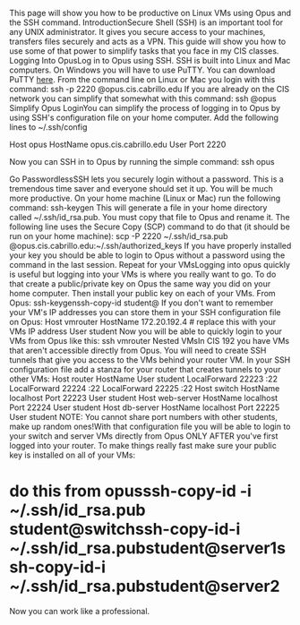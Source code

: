 This page will show you how to be productive on Linux VMs using Opus and the SSH command.
IntroductionSecure Shell (SSH) is an important tool for any UNIX administrator. It gives you secure access to your machines, transfers files securely and acts as a VPN. This guide will show you how to use some of that power to simplify tasks that you face in my CIS classes.
Logging Into OpusLog in to Opus using SSH. SSH is built into Linux and Mac computers. On Windows you will have to use PuTTY. You can download PuTTY [here](http://www.chiark.greenend.org.uk/~sgtatham/putty/download.html). From the command line on Linux or Mac you login with this command:
ssh -p 2220 <my-username>@opus.cis.cabrillo.edu
If you are already on the CIS network you can simplify that somewhat with this command:
ssh <my-username>@opus
Simplify Opus LoginYou can simplify the process of logging in to Opus by using SSH's configuration file on your home computer. Add the following lines to ~/.ssh/config

Host opus  HostName opus.cis.cabrillo.edu  User <my-username>  Port 2220

Now you can SSH in to Opus by running the simple command:
ssh opus

Go PasswordlessSSH lets you securely login without a password. This is a tremendous time saver and everyone should set it up. You will be much more productive. On your home machine (Linux or Mac) run the following command:
ssh-keygen
This will generate a file in your home directory called ~/.ssh/id_rsa.pub. You must copy that file to Opus and rename it. The following line uses the Secure Copy (SCP) command to do that (it should be run on your home machine):
scp -P 2220 ~/.ssh/id_rsa.pub <my-username>@opus.cis.cabrillo.edu:~/.ssh/authorized_keys
If you have properly installed your key you should be able to login to Opus without a password using the command in the last session.
Repeat for your VMsLogging into opus quickly is useful but logging into your VMs is where you really want to go. To do that create a public/private key on Opus the same way you did on your home computer. Then install your public key on each of your VMs. From Opus:
ssh-keygenssh-copy-id student@<my-vm-ip-address>
If you don't want to remember your VM's IP addresses you can store them in your SSH configuration file on Opus:
Host vmrouter HostName 172.20.192.4 # replace this with your VMs IP address User student
Now you will be able to quickly login to your VMs from Opus like this:
ssh vmrouter
Nested VMsIn CIS 192 you have VMs that aren't accessible directly from Opus. You will need to create SSH tunnels that give you access to the VMs behind your router VM. In your SSH configuration file add a stanza for your router that creates tunnels to your other VMs:
Host router HostName <my-router-ip-address> User student LocalForward 22223 <switch-vm-internal-ip-address>:22 LocalForward 22224 <web-server-vm-internal-ip-address>:22 LocalForward 22225 <db-server-vm-internal-ip-address>:22
Host switch HostName localhost Port 22223 User student
Host web-server HostName localhost Port 22224 User student
Host db-server HostName localhost Port 22225 User student
NOTE: You cannot share port numbers with other students, make up random ones!With that configuration file you will be able to login to your switch and server VMs directly from Opus ONLY AFTER you've first logged into your router. To make things really fast make sure your public key is installed on all of your VMs:
# do this from opusssh-copy-id -i ~/.ssh/id_rsa.pub student@switchssh-copy-id-i ~/.ssh/id_rsa.pubstudent@server1ssh-copy-id-i ~/.ssh/id_rsa.pubstudent@server2
Now you can work like a professional.